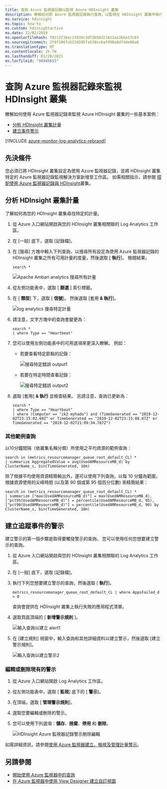 ```yaml
---
title: 查詢 Azure 監視器記錄以監視 Azure HDInsight 叢集
description: 瞭解如何對 Azure 監視器記錄執行查詢，以監視在 HDInsight 叢集中執行的作業。
ms.service: hdinsight
ms.topic: how-to
ms.custom: hdinsightactive
ms.date: 12/02/2019
ms.openlocfilehash: f9213f36ec33939c3df3b56d21822aa3b6a17c03
ms.sourcegitcommit: 2f9f306fa5224595fa5f8ec6af498a0df4de08a8
ms.translationtype: MT
ms.contentlocale: zh-TW
ms.lasthandoff: 01/28/2021
ms.locfileid: "98945615"
---
```

# <a name="query-azure-monitor-logs-to-monitor-hdinsight-clusters"></a>查詢 Azure 監視器記錄來監視 HDInsight 叢集

瞭解如何使用 Azure 監視器記錄來監視 Azure HDInsight 叢集的一些基本案例：

* [分析 HDInsight 叢集計量](#analyze-hdinsight-cluster-metrics)
* [建立事件警示](#create-alerts-for-tracking-events)

[!INCLUDE [azure-monitor-log-analytics-rebrand](../../includes/azure-monitor-log-analytics-rebrand.md)]

## <a name="prerequisites"></a>先決條件

您必須已將 HDInsight 叢集設定為使用 Azure 監視器記錄，並將 HDInsight 叢集特定的 Azure 監視器記錄監視解決方案新增至工作區。 如需相關指示，請參閱 [搭配使用 Azure 監視器記錄與 HDInsight](hdinsight-hadoop-oms-log-analytics-tutorial.md)叢集。

## <a name="analyze-hdinsight-cluster-metrics"></a>分析 HDInsight 叢集計量

了解如何為您的 HDInsight 叢集尋找特定的計量。

1. 從 Azure 入口網站開啟與您的 HDInsight 叢集相關聯的 Log Analytics 工作區。
1. 在 [一般] 底下，選取 [記錄檔]。
1. 在 [搜尋] 方塊中輸入下列查詢，以搜尋所有設定為使用 Azure 監視器記錄的 HDInsight 叢集之所有可用計量的度量，然後選取 [ **執行**]。 檢閱結果。

    ```kusto
    search *
    ```

    ![Apache Ambari analytics 搜尋所有計量](./media/hdinsight-hadoop-oms-log-analytics-use-queries/hdinsight-log-analytics-search-all-metrics.png "搜尋所有計量")

1. 從左側功能表中，選取 [ **篩選** ] 索引標籤。

1. 在 [ **類型**] 下，選取 [ **信號**]。 然後選取 [套用 **& 執行**]。

    ![log analytics 搜尋特定計量](./media/hdinsight-hadoop-oms-log-analytics-use-queries/hdinsight-log-analytics-search-specific-metrics.png "搜尋特定計量")

1. 請注意，文字方塊中的查詢會變更為：

    ```kusto
    search *
    | where Type == "Heartbeat"
    ```

1. 您可以使用左側功能表中的可用選項來更深入瞭解。 例如：

    - 若要查看特定節點的記錄：

        ![搜尋特定錯誤 output1](./media/hdinsight-hadoop-oms-log-analytics-use-queries/log-analytics-specific-node.png "搜尋特定錯誤 output1")

    - 若要在特定時間查看記錄：

        ![搜尋特定錯誤 output2](./media/hdinsight-hadoop-oms-log-analytics-use-queries/log-analytics-specific-time.png "搜尋特定錯誤 output2")

1. 選取 [套用] **& 執行** 並檢查結果。 另請注意，查詢已更新為：

    ```kusto
    search *
    | where Type == "Heartbeat"
    | where (Computer == "zk2-myhado") and (TimeGenerated == "2019-12-02T23:15:02.69Z" or TimeGenerated == "2019-12-02T23:15:08.07Z" or TimeGenerated == "2019-12-02T21:09:34.787Z")
    ```

### <a name="additional-sample-queries"></a>其他範例查詢

以10分鐘間隔（依叢集名稱分類）所使用之平均資源的範例查詢：

```kusto
search in (metrics_resourcemanager_queue_root_default_CL) * 
| summarize AggregatedValue = avg(UsedAMResourceMB_d) by ClusterName_s, bin(TimeGenerated, 10m)
```

除了根據平均使用資源精簡輸出外，還可以使用下列查詢，以每 10 分鐘為範圍，根據資源使用的尖峰時間 (以及第 90 個或第 95 個百分位數) 來精簡結果：

```kusto
search in (metrics_resourcemanager_queue_root_default_CL) * 
| summarize ["max(UsedAMResourceMB_d)"] = max(UsedAMResourceMB_d), ["pct95(UsedAMResourceMB_d)"] = percentile(UsedAMResourceMB_d, 95), ["pct90(UsedAMResourceMB_d)"] = percentile(UsedAMResourceMB_d, 90) by ClusterName_s, bin(TimeGenerated, 10m)
```

## <a name="create-alerts-for-tracking-events"></a>建立追蹤事件的警示

建立警示的第一個步驟是取得要觸發警示的查詢。 您可以使用任何您想要建立警示的查詢。

1. 從 Azure 入口網站開啟與您的 HDInsight 叢集相關聯的 Log Analytics 工作區。
1. 在 [一般] 底下，選取 [記錄檔]。
1. 執行下列您想要建立警示的查詢，然後選取 [ **執行**]。

    ```kusto
    metrics_resourcemanager_queue_root_default_CL | where AppsFailed_d > 0
    ```

    查詢會提供在 HDInsight 叢集上執行失敗的應用程式清單。

1. 選取頁面頂端的 [ **新增警示規則** ]。

    ![輸入查詢以建立 alert1](./media/hdinsight-hadoop-oms-log-analytics-use-queries/hdinsight-log-analytics-create-alert-query.png "輸入查詢以建立 alert1")

1. 在 [建立規則] 視窗中，輸入查詢和其他詳細資料以建立警示，然後選取 [建立警示規則]。

    ![輸入查詢以建立警示2](./media/hdinsight-hadoop-oms-log-analytics-use-queries/hdinsight-log-analytics-create-alert.png "輸入查詢以建立警示2")

### <a name="edit-or-delete-an-existing-alert"></a>編輯或刪除現有的警示

1. 從 Azure 入口網站開啟 Log Analytics 工作區。

1. 從左側功能表中，選取 [ **監視**] 底下的 [ **警示**]。

1. 在頂端，選取 [ **管理警示規則**]。

1. 選取您要編輯或刪除的警示。

1. 您可以使用下列選項：**儲存**、**捨棄**、**停用** 和 **刪除**。

    ![HDInsight Azure 監視器記錄警示刪除編輯](media/hdinsight-hadoop-oms-log-analytics-use-queries/hdinsight-log-analytics-edit-alert.png)

如需詳細資訊，請參閱[使用 Azure 監視器建立、檢視及管理計量警示](../azure-monitor/platform/alerts-metric.md)。

## <a name="see-also"></a>另請參閱

* [開始使用 Azure 監視器中的查詢](../azure-monitor/log-query/get-started-queries.md)
* [在 Azure 監視器中使用 View Designer 建立自訂視圖](../azure-monitor/platform/view-designer.md)
